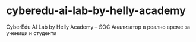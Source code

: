 # cyberedu-ai-lab-by-helly-academy
CyberEdu AI Lab by Helly Academy – SOC Анализатор в реално време за ученици и студенти
